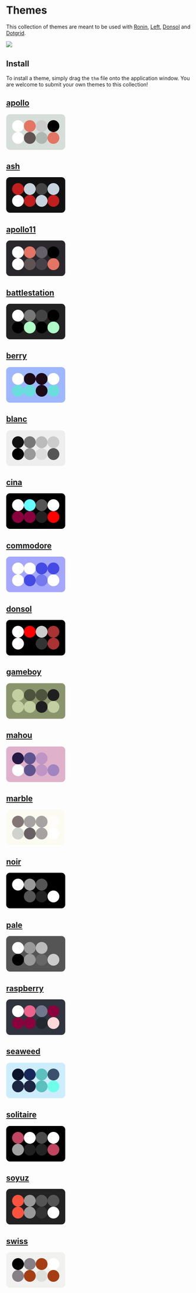 # Themes
This collection of themes are meant to be used with [Ronin](https://github.com/hundredrabbits/Marabu), [Left](https://github.com/hundredrabbits/Left), [Donsol](https://github.com/hundredrabbits/Donsol) and [Dotgrid](https://github.com/hundredrabbits/Dotgrid).

<img src='https://raw.githubusercontent.com/hundredrabbits/Themes/master/PREVIEW.jpg' width='600'/>

## Install
To install a theme, simply drag the `thm` file onto the application window.
You are welcome to submit your own themes to this collection!

## [apollo](themes/apollo.thm)
![apollo](assets/apollo.svg)

## [ash](themes/ash.thm)
![ash](assets/ash.svg)

## [apollo11](themes/apollo11.thm)
![apollo11](assets/apollo11.svg)

## [battlestation](themes/battlestation.thm)
![battlestation](assets/battlestation.svg)

## [berry](themes/berry.thm)
![berry](assets/berry.svg)

## [blanc](themes/blanc.thm)
![blanc](assets/blanc.svg)

## [cina](themes/cina.thm)
![cina](assets/cina.svg)

## [commodore](themes/commodore.thm)
![commodore](assets/commodore.svg)

## [donsol](themes/donsol.thm)
![donsol](assets/donsol.svg)

## [gameboy](themes/gameboy.thm)
![gameboy](assets/gameboy.svg)

## [mahou](themes/mahou.thm)
![mahou](assets/mahou.svg)

## [marble](themes/marble.thm)
![marble](assets/marble.svg)

## [noir](themes/noir.thm)
![noir](assets/noir.svg)

## [pale](themes/pale.thm)
![pale](assets/pale.svg)

## [raspberry](themes/raspberry.thm)
![raspberry](assets/raspberry.svg)

## [seaweed](themes/seaweed.thm)
![seaweed](assets/seaweed.svg)

## [solitaire](themes/solitaire.thm)
![solitaire](assets/solitaire.svg)

## [soyuz](themes/soyuz.thm)
![soyuz](assets/soyuz.svg)

## [swiss](themes/swiss.thm)
![swiss](assets/swiss.svg)

